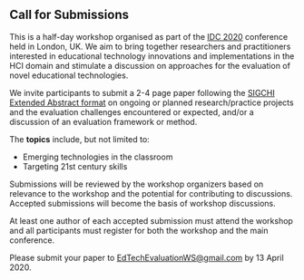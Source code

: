 ## Call for Submissions

This is a half-day workshop organised as part of the [IDC 2020](https://idc.acm.org/2020/) conference held in London, UK. We aim to bring together researchers and practitioners interested in educational technology innovations and implementations in the HCI domain and stimulate a discussion on approaches for the evaluation of novel educational technologies. 

We invite participants to submit a 2-4 page paper following the [SIGCHI Extended Abstract format](https://idc.acm.org/2020/chi-proceedings-format/) on ongoing or planned research/practice projects and the evaluation challenges encountered or expected, and/or a discussion of an evaluation framework or method.

The **topics** include, but not limited to: 

-	Emerging technologies in the classroom
-	Targeting 21st century skills

Submissions will be reviewed by the workshop organizers based on relevance to the workshop and the potential for contributing to discussions. Accepted submissions will become the basis of workshop discussions. 

At least one author of each accepted submission must attend the workshop and all participants must register for both the workshop and the main conference.

Please submit your paper to [EdTechEvaluationWS@gmail.com](mailto:edtechevaluationws@gmail.com) by 13 April 2020.
